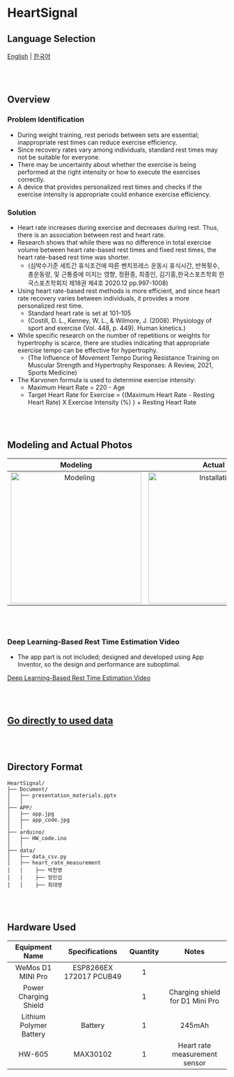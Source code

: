 # HeartSignal

## Language Selection

[English](README.md) | [한국어](README_KR.md)

<br><br>

## Overview

### Problem Identification
- During weight training, rest periods between sets are essential; inappropriate rest times can reduce exercise efficiency.
- Since recovery rates vary among individuals, standard rest times may not be suitable for everyone.
- There may be uncertainty about whether the exercise is being performed at the right intensity or how to execute the exercises correctly.
- A device that provides personalized rest times and checks if the exercise intensity is appropriate could enhance exercise efficiency.

### Solution
- Heart rate increases during exercise and decreases during rest. Thus, there is an association between rest and heart rate.
- Research shows that while there was no difference in total exercise volume between heart rate-based rest times and fixed rest times, the heart rate-based rest time was shorter.
  - (심박수기준 세트간 휴식조건에 따른 벤치프레스 운동시 휴식시간, 반복횟수, 총운동량, 및 근통증에 미치는 영향, 정환종, 최종인, 김기홍,한국스포츠학회  한국스포츠학회지  제18권 제4호  2020.12 pp.997-1008)
- Using heart rate-based rest methods is more efficient, and since heart rate recovery varies between individuals, it provides a more personalized rest time.
  - Standard heart rate is set at 101-105
  - (Costill, D. L., Kenney, W. L., & Wilmore, J. (2008). Physiology of sport and exercise (Vol. 448, p. 449). Human kinetics.)
- While specific research on the number of repetitions or weights for hypertrophy is scarce, there are studies indicating that appropriate exercise tempo can be effective for hypertrophy.
  - (The Influence of Movement Tempo During Resistance Training on Muscular Strength and Hypertrophy Responses: A Review, 2021, Sports Medicine)
- The Karvonen formula is used to determine exercise intensity:
  - Maximum Heart Rate = 220 - Age
  - Target Heart Rate for Exercise = {(Maximum Heart Rate - Resting Heart Rate) X Exercise Intensity (%) } + Resting Heart Rate

<br><br>

## Modeling and Actual Photos
<div align="center">
  
  | Modeling | Actual |
  |:---:|:---:|
  | <img src="https://github.com/user-attachments/assets/f33ba7d8-d844-4683-86ca-b2c6476bfc70" width="300px" height="300px" alt="Modeling"> | <img src="https://github.com/user-attachments/assets/76339354-688e-4d6e-ae65-061b71928745" width="300px" height="300px" alt="Installation"> |
</div>

<br><br>

### Deep Learning-Based Rest Time Estimation Video

- The app part is not included; designed and developed using App Inventor, so the design and performance are suboptimal.

[Deep Learning-Based Rest Time Estimation Video](https://youtube.com/shorts/TX3P9vqnglA)

<br><br>

## [Go directly to used data](https://github.com/PCY00/HEART_SIGNAL-/tree/main/HeartSignal/data/heart_rate_measurement)

<br><br>

## Directory Format

```
HeartSignal/
├── Document/
│   ├── presentation_materials.pptx
│   │
├── APP/
│   ├── app.jpg
│   ├── app_code.jpg
│   │
├── arduino/
│   ├── HW_code.ino
│   │
├── data/
│   ├── data_csv.py
│   ├── heart_rate_measurement
│   │    ├── 박찬영
│   │    ├── 정민섭
│   │    ├── 최대영

```


<br><br>

## Hardware Used

| Equipment Name       | Specifications                                                                                                  | Quantity | Notes                         |
|:--------------------:|:---------------------------------------------------------------------------------------------------------------:|:--------:|:-----------------------------:|
| WeMos D1 MINI Pro   | ESP8266EX 172017 PCUB49                                                                                         | 1        |                               |
| Power Charging Shield|                                                                                                               | 1        | Charging shield for D1 Mini Pro |
| Lithium Polymer Battery | Battery                                                                                                      | 1        | 245mAh                        |
| HW-605              | MAX30102                                                                                                      | 1        | Heart rate measurement sensor  |

<br><br>
